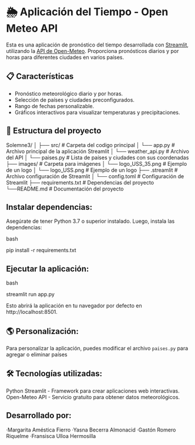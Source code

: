 # 🌦️ Aplicación del Tiempo - Open Meteo API

Esta es una aplicación de pronóstico del tiempo desarrollada con [Streamlit](https://streamlit.io/), utilizando la [API de Open-Meteo](https://open-meteo.com/). Proporciona pronósticos diarios y por horas para diferentes ciudades en varios países.

## 📋 Características

- Pronóstico meteorológico diario y por horas.
- Selección de países y ciudades preconfigurados.
- Rango de fechas personalizable.
- Gráficos interactivos para visualizar temperaturas y precipitaciones.

## 📂 Estructura del proyecto

Solemne3/
│
├── src/                        # Carpeta del codigo principal
│   └── app.py                  # Archivo principal de la aplicación Streamlit
│   └── weather_api.py          # Archivo del API
│   └── paises.py               # Lista de países y ciudades con sus coordenadas 
├── images/                     # Carpeta para imágenes
│   └── logo_USS_35.png         # Ejemplo de un logo
│   └── logo_USS.png            # Ejemplo de un logo
├── .streamlit                  # Archivo configuración de Streamlit
│   └── config.toml             # Configuración de Streamlit
├── requirements.txt            # Dependencias del proyecto
└──README.md                    # Documentación del proyecto

## Instalar dependencias:

Asegúrate de tener Python 3.7 o superior instalado. Luego, instala las dependencias:

bash

pip install -r requirements.txt

## Ejecutar la aplicación:

bash

streamlit run app.py

Esto abrirá la aplicación en tu navegador por defecto en http://localhost:8501.

## 🌎 Personalización:
Para personalizar la aplicación, puedes modificar el archivo `paises.py` para agregar o eliminar países

## 🛠️ Tecnologías utilizadas:

Python
Streamlit - Framework para crear aplicaciones web interactivas.
Open-Meteo API - Servicio gratuito para obtener datos meteorológicos.


## Desarrollado por: 

·Margarita Améstica Fierro
·Yasna Becerra Almonacid
·Gastón Romero Riquelme
·Fransisca Ulloa Hermosilla

